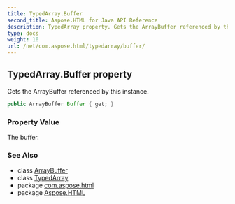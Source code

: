 ```yaml
---
title: TypedArray.Buffer
second_title: Aspose.HTML for Java API Reference
description: TypedArray property. Gets the ArrayBuffer referenced by this instance
type: docs
weight: 10
url: /net/com.aspose.html/typedarray/buffer/
---
```

## TypedArray.Buffer property

Gets the ArrayBuffer referenced by this instance.

```java
public ArrayBuffer Buffer { get; }
```

### Property Value

The buffer.

### See Also

* class [ArrayBuffer](../../arraybuffer/)
* class [TypedArray](../)
* package [com.aspose.html](../../typedarray/)
* package [Aspose.HTML](../../../)
